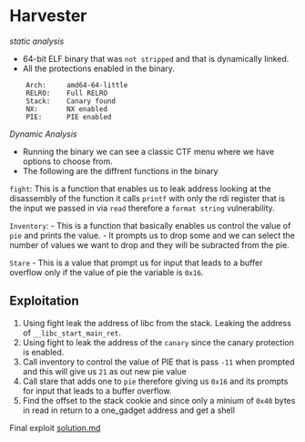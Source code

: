 # Harvester 

*static analysis*

- 64-bit ELF binary that was `not stripped` and that is dynamically linked.
- All the protections enabled in the binary.

```
    Arch:     amd64-64-little
    RELRO:    Full RELRO
    Stack:    Canary found
    NX:       NX enabled
    PIE:      PIE enabled

```

*Dynamic Analysis*

- Running the binary we can see a classic CTF menu where we have options to choose from.
- The following are the diffrent functions in the binary

`fight`: 
       This is a function that enables us to leak address looking at the disassembly of the function it calls `printf` with only the rdi register that
       is the input we passed in via `read` therefore a `format string` vulnerability.

`Inventory`:
        - This is a function that basically enables us control the value of `pie` and prints the value.
        - It prompts us to drop some and we can select the number of values we want to drop
        and they will be subracted from the pie.
        
`Stare`
        - This is a value that prompt us for input that leads to a buffer overflow only if the value
        of pie the variable is `0x16`.

## Exploitation

1. Using fight leak the address of libc from the stack. Leaking the address of `__libc_start_main_ret`.
2. Using fight to leak the address of the `canary` since the canary protection is enabled.
3. Call inventory to control the value of PIE that is pass `-11` when prompted and this will give us `21` as out new pie value
4. Call stare that adds one to `pie` therefore giving us `0x16` and its prompts for input that leads to a buffer overflow.
5. Find the offset to the stack cookie and since only a minium of `0x40` bytes in read in return to a one_gadget address and get a shell

Final exploit [solution.md](asd.py)


